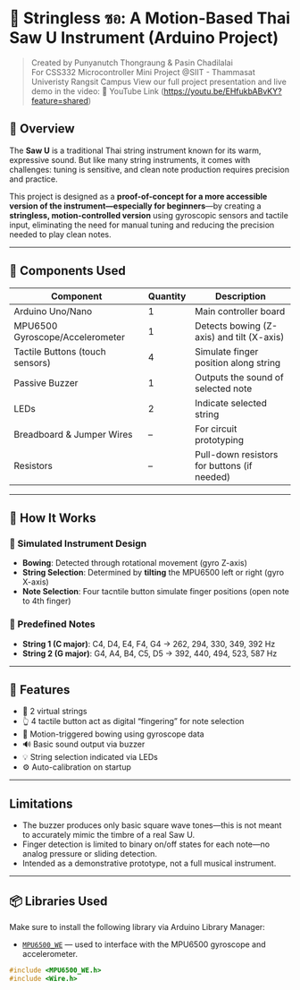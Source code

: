 # 🎻 Stringless ซอ: A Motion-Based Thai Saw U Instrument (Arduino Project)

> Created by Punyanutch Thongraung & Pasin Chadilalai  
> For CSS332 Microcontroller Mini Project @SIIT - Thammasat Univeristy Rangsit Campus
> View our full project presentation and live demo in the video:
🔗 YouTube Link (https://youtu.be/EHfukbABvKY?feature=shared)

## 📖 Overview

The **Saw U** is a traditional Thai string instrument known for its warm, expressive sound. 
But like many string instruments, it comes with challenges: tuning is sensitive, and clean note production requires precision and practice.

This project is designed as a **proof-of-concept for a more accessible version of the instrument—especially for beginners**—by creating a **stringless, motion-controlled version** using gyroscopic sensors and tactile input, eliminating the need for manual tuning and reducing the precision needed to play clean notes.

---

## 🔧 Components Used

| Component                | Quantity | Description |
|--------------------------|----------|-------------|
| Arduino Uno/Nano         | 1        | Main controller board |
| MPU6500 Gyroscope/Accelerometer | 1  | Detects bowing (Z-axis) and tilt (X-axis) |
| Tactile Buttons (touch sensors) | 4 | Simulate finger position along string |
| Passive Buzzer           | 1        | Outputs the sound of selected note |
| LEDs                     | 2        | Indicate selected string |
| Breadboard & Jumper Wires| –        | For circuit prototyping |
| Resistors                | –        | Pull-down resistors for buttons (if needed) |

---

## 🧠 How It Works

### 🎻 Simulated Instrument Design
- **Bowing**: Detected through rotational movement (gyro Z-axis)
- **String Selection**: Determined by **tilting** the MPU6500 left or right (gyro X-axis)
- **Note Selection**: Four tacntile button simulate finger positions (open note to 4th finger)

### 🎵 Predefined Notes
- **String 1 (C major)**: C4, D4, E4, F4, G4 → 262, 294, 330, 349, 392 Hz  
- **String 2 (G major)**: G4, A4, B4, C5, D5 → 392, 440, 494, 523, 587 Hz
---

## 🧪 Features

- 🎵 2 virtual strings
- 👆 4 tactile button act as digital “fingering” for note selection
- 🎻 Motion-triggered bowing using gyroscope data
- 🔊 Basic sound output via buzzer
- 💡 String selection indicated via LEDs
- ⚙️ Auto-calibration on startup

---

## Limitations
- The buzzer produces only basic square wave tones—this is not meant to accurately mimic the timbre of a real Saw U.
- Finger detection is limited to binary on/off states for each note—no analog pressure or sliding detection.
- Intended as a demonstrative prototype, not a full musical instrument.

---

## 📦 Libraries Used

Make sure to install the following library via Arduino Library Manager:

- [`MPU6500_WE`](https://github.com/wollewald/MPU9250_WE) — used to interface with the MPU6500 gyroscope and accelerometer.

```cpp
#include <MPU6500_WE.h>
#include <Wire.h>
